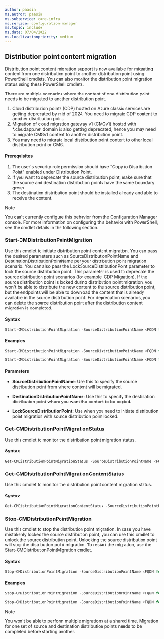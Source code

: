 ```yaml
---
author: paasin
ms.author: paasin
ms.subservice: core-infra
ms.service: configuration-manager
ms.topic: include
ms.date: 07/04/2022
ms.localizationpriority: medium
---
```


## <a name="bkmk_dpconmig"></a> Distribution point content migration
<!--10928371-->
Distribution point content migration support is now available for migrating content from one distribution point to another distribution point using PowerShell cmdlets. You can also monitor the distribution point migration status using these PowerShell cmdlets. 

There are multiple scenarios where the content of one distribution point needs to be migrated to another distribution point. 
1) Cloud distribution points (CDP) hosted on Azure classic services are getting deprecated by mid of 2024. You need to migrate CDP content to another distribution point.
2) Migration of cloud migration gateway v1 (CMGv1) hosted with *.cloudapp.net domain is also getting deprecated, hence you may need to migrate CMGv1 content to another distribution point.
3) You may need to migrate local distribution point content to other local distribution point or CMG. 

#### Prerequisites

1) The user's security role permission should have "Copy to Distribution Point" enabled under Distribution Point.
2) If you want to deprecate the source distribution point, make sure that the source and destination distribution points have the same boundary group.
3) The destination distribution point should be installed already and able to receive the content. 

> [!NOTE]
> You can't currently configure this behavior from the Configuration Manager console. For more information on configuring this behavior with PowerShell, see the cmdlet details in the following section. 

### Start-CMDistributionPointMigration 

Use this cmdlet to initiate distribution point content migration. You can pass the desired parameters such as SourceDistributionPointName and DestinationDistributionPointName per your distribution point migration scenario. 
You can also pass the LockSourceDistributionPoint parameter to lock the source distribution point. This parameter is used to deprecate the source distribution point scenarios (for example: CDP Migration). If the source distribution point is locked during distribution point migration, you won't be able to distribute the new content to the source distribution point, but the endpoints will be able to download the content that is already available in the source distribution point. 
For deprecation scenarios, you can delete the source distribution point after the distribution content migration is completed.  

#### Syntax

```powershell
Start-CMDistributionPointMigration -SourceDistributionPointName <FQDN for source distribution point> -DestinationDistributionPointName <FQDN for destination distribution point> 
```

#### Examples

```powershell
Start-CMDistributionPointMigration -SourceDistributionPointName <FQDN for source distribution point> -DestinationDistributionPointName <FQDN for destination distribution point> -LockSourceDistributionPoint  

Start-CMDistributionPointMigration -SourceDistributionPointName <FQDN for source distribution point> -DestinationDistributionPointName <FQDN for destination distribution point> 
```

#### Parameters

- **SourceDistributionPointName**: Use this to specify the source distribution point from where content will be migrated.

- **DestinationDistributionPointName**: Use this to specify the destination distribution point where you want the content to be copied.

- **LockSourceDistributionPoint**: Use when you need to initiate distribution point migration with source distribution point locked. 


### Get-CMDistributionPointMigrationStatus 

Use this cmdlet to monitor the distribution point migration status.

#### Syntax

```powershell
Get-CMDistributionPointMigrationStatus -SourceDistributionPointName <FQDN for source distribution point> -DestinationDistributionPointName <FQDN for destination distribution point> 
```

### Get-CMDistributionPointMigrationContentStatus 

Use this cmdlet to monitor the distribution point content migration status.

#### Syntax

```powershell
Get-CMDistributionPointMigrationContentStatus -SourceDistributionPointName <FQDN for source distribution point> -DestinationDistributionPointName <FQDN for destination distribution point>
```

### Stop-CMDistributionPointMigration 

Use this cmdlet to stop the distribution point migration. In case you have mistakenly locked the source distribution point, you can use this cmdlet to unlock the source distribution point. Unlocking the source distribution point will stop the distribution point migration. To restart the migration, use the Start-CMDistributionPointMigration cmdlet.

#### Syntax

```powershell
Stop-CMDistributionPointMigration -SourceDistributionPointName <FQDN for source distribution point> -DestinationDistributionPointName <FQDN for destination distribution point> 
```

#### Examples

```powershell
Stop-CMDistributionPointMigration -SourceDistributionPointName <FQDN for source distribution point> -DestinationDistributionPointName <FQDN for destination distribution point> -LockSourceDistributionPoint  

Stop-CMDistributionPointMigration -SourceDistributionPointName <FQDN for source distribution point> -DestinationDistributionPointName <FQDN for destination distribution point> 
```

> [!NOTE]
> You won't be able to perform multiple migrations at a shared time. Migration for one set of source and destination distribution points needs to be completed before starting another.


